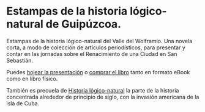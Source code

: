 # Estampas de la historia lógico-natural de Guipúzcoa.

Estampas de la historia lógico-natural del Valle del Wolframio. Una
novela corta, a modo de colección de artículos periodísticos,  para presentar y contar en las jornadas sobre el Renacimiento
de una Ciudad en San Sebastián.

Puedes [hojear la presentación](http://jj.github.io/estampas) o
[comprar el libro](https://www.amazon.es/dp/B01FYD7P2S?tag=atalaya-21&camp=3634&creative=24822&linkCode=as4&creativeASIN=B01FYD7P2S&adid=1QWC00G2XVKDYB30AED7&)
tanto en formato eBook como en libro físico.

También es precuela de
[Historia lógico-natural](https://www.amazon.es/dp/B00CLOF224?tag=atalaya-21&camp=3634&creative=24822&linkCode=as4&creativeASIN=B00CLOF224&adid=1FBXCQYD0XQPMNB2WGMH&)
la parte de la historia concentrada alrededor de principio de siglo,
con la invasión americana de la isla de Cuba. 
